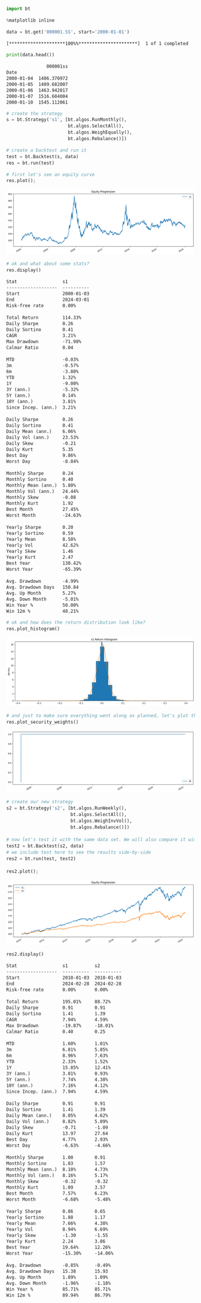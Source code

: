 ```python
import bt
```


```python
%matplotlib inline
```


```python
data = bt.get('000001.SS', start='2000-01-01')
```

    [*********************100%%**********************]  1 of 1 completed



```python
print(data.head())
```

                   000001ss
    Date                   
    2000-01-04  1406.370972
    2000-01-05  1409.682007
    2000-01-06  1463.942017
    2000-01-07  1516.604004
    2000-01-10  1545.112061



```python
# create the strategy
s = bt.Strategy('s1', [bt.algos.RunMonthly(),
                       bt.algos.SelectAll(),
                       bt.algos.WeighEqually(),
                       bt.algos.Rebalance()])
```


```python
# create a backtest and run it
test = bt.Backtest(s, data)
res = bt.run(test)
```


```python
# first let's see an equity curve
res.plot();
```


    
![png](Overview_files/Overview_6_0.png)
    



```python
# ok and what about some stats?
res.display()
```

    Stat                 s1
    -------------------  ----------
    Start                2000-01-03
    End                  2024-03-01
    Risk-free rate       0.00%
    
    Total Return         114.33%
    Daily Sharpe         0.26
    Daily Sortino        0.41
    CAGR                 3.21%
    Max Drawdown         -71.98%
    Calmar Ratio         0.04
    
    MTD                  -0.03%
    3m                   -0.57%
    6m                   -3.80%
    YTD                  1.32%
    1Y                   -9.00%
    3Y (ann.)            -5.32%
    5Y (ann.)            0.14%
    10Y (ann.)           3.81%
    Since Incep. (ann.)  3.21%
    
    Daily Sharpe         0.26
    Daily Sortino        0.41
    Daily Mean (ann.)    6.06%
    Daily Vol (ann.)     23.53%
    Daily Skew           -0.21
    Daily Kurt           5.35
    Best Day             9.86%
    Worst Day            -8.84%
    
    Monthly Sharpe       0.24
    Monthly Sortino      0.40
    Monthly Mean (ann.)  5.80%
    Monthly Vol (ann.)   24.44%
    Monthly Skew         -0.08
    Monthly Kurt         1.92
    Best Month           27.45%
    Worst Month          -24.63%
    
    Yearly Sharpe        0.20
    Yearly Sortino       0.59
    Yearly Mean          8.58%
    Yearly Vol           42.62%
    Yearly Skew          1.46
    Yearly Kurt          2.47
    Best Year            130.42%
    Worst Year           -65.39%
    
    Avg. Drawdown        -4.99%
    Avg. Drawdown Days   150.84
    Avg. Up Month        5.27%
    Avg. Down Month      -5.01%
    Win Year %           50.00%
    Win 12m %            48.21%



```python
# ok and how does the return distribution look like?
res.plot_histogram()
```


    
![png](Overview_files/Overview_8_0.png)
    



```python
# and just to make sure everything went along as planned, let's plot the security weights over time
res.plot_security_weights()
```


    
![png](Overview_files/Overview_9_0.png)
    



```python
# create our new strategy
s2 = bt.Strategy('s2', [bt.algos.RunWeekly(),
                        bt.algos.SelectAll(),
                        bt.algos.WeighInvVol(),
                        bt.algos.Rebalance()])

# now let's test it with the same data set. We will also compare it with our first backtest.
test2 = bt.Backtest(s2, data)
# we include test here to see the results side-by-side
res2 = bt.run(test, test2)

res2.plot();
```


    
![png](Overview_files/Overview_10_0.png)
    



```python
res2.display()
```

    Stat                 s1          s2
    -------------------  ----------  ----------
    Start                2010-01-03  2010-01-03
    End                  2024-02-28  2024-02-28
    Risk-free rate       0.00%       0.00%
    
    Total Return         195.01%     88.72%
    Daily Sharpe         0.91        0.91
    Daily Sortino        1.41        1.39
    CAGR                 7.94%       4.59%
    Max Drawdown         -19.87%     -18.01%
    Calmar Ratio         0.40        0.25
    
    MTD                  1.60%       1.01%
    3m                   6.81%       5.85%
    6m                   8.96%       7.63%
    YTD                  2.33%       1.52%
    1Y                   15.85%      12.41%
    3Y (ann.)            3.81%       0.93%
    5Y (ann.)            7.74%       4.38%
    10Y (ann.)           7.16%       4.12%
    Since Incep. (ann.)  7.94%       4.59%
    
    Daily Sharpe         0.91        0.91
    Daily Sortino        1.41        1.39
    Daily Mean (ann.)    8.05%       4.62%
    Daily Vol (ann.)     8.82%       5.09%
    Daily Skew           -0.71       -1.09
    Daily Kurt           13.97       27.64
    Best Day             4.77%       2.93%
    Worst Day            -6.63%      -4.66%
    
    Monthly Sharpe       1.00        0.91
    Monthly Sortino      1.83        1.57
    Monthly Mean (ann.)  8.18%       4.73%
    Monthly Vol (ann.)   8.16%       5.17%
    Monthly Skew         -0.32       -0.32
    Monthly Kurt         1.09        3.57
    Best Month           7.57%       6.23%
    Worst Month          -6.68%      -5.48%
    
    Yearly Sharpe        0.86        0.65
    Yearly Sortino       1.88        1.17
    Yearly Mean          7.66%       4.38%
    Yearly Vol           8.94%       6.69%
    Yearly Skew          -1.30       -1.55
    Yearly Kurt          2.24        3.86
    Best Year            19.64%      12.26%
    Worst Year           -15.30%     -14.06%
    
    Avg. Drawdown        -0.85%      -0.49%
    Avg. Drawdown Days   15.38       15.93
    Avg. Up Month        1.89%       1.09%
    Avg. Down Month      -1.96%      -1.18%
    Win Year %           85.71%      85.71%
    Win 12m %            89.94%      86.79%



```python

```
